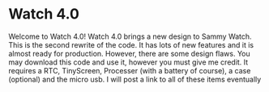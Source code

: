 # Watch 4.0

Welcome to Watch 4.0!
Watch 4.0 brings a new design to Sammy Watch. This is the second rewrite of the code. It has lots of new features and it is almost ready for production. However, there are some design flaws. You may download this code and use it, however you must give me credit.
It requires a RTC, TinyScreen, Processer (with a battery of course), a case (optional) and the micro usb. I will post a link to all of these items eventually
